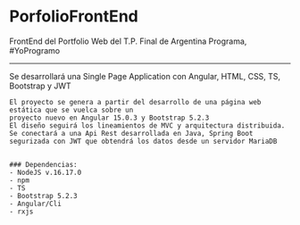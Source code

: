 # PorfolioFrontEnd
FrontEnd del Portfolio Web del T.P. Final de Argentina Programa, #YoProgramo
***

Se desarrollará una Single Page Application con Angular, HTML, CSS, TS, Bootstrap y JWT 

	El proyecto se genera a partir del desarrollo de una página web estática que se vuelca sobre un 
	proyecto nuevo en Angular 15.0.3 y Bootstrap 5.2.3
	El diseño seguirá los lineamientos de MVC y arquitectura distribuida.
	Se conectará a una Api Rest desarrollada en Java, Spring Boot segurizada con JWT que obtendrá los datos desde un servidor MariaDB
	

	### Dependencias:
	- NodeJS v.16.17.0
	- npm
	- TS
	- Bootstrap 5.2.3
	- Angular/Cli
	- rxjs
	
